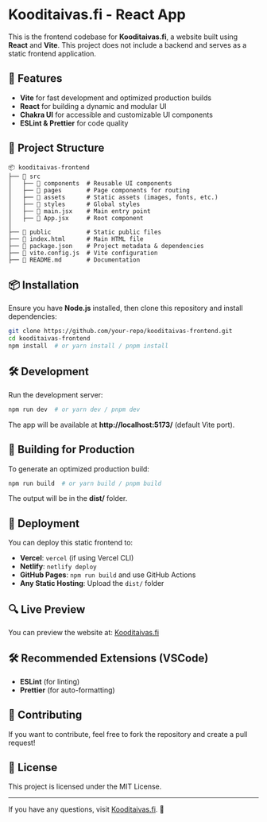 # Kooditaivas.fi - React App

This is the frontend codebase for **Kooditaivas.fi**, a website built using **React** and **Vite**. This project does not include a backend and serves as a static frontend application.

## 🚀 Features

- **Vite** for fast development and optimized production builds
- **React** for building a dynamic and modular UI
- **Chakra UI** for accessible and customizable UI components
- **ESLint & Prettier** for code quality 

## 📂 Project Structure

```
📦 kooditaivas-frontend
├── 📂 src
│   ├── 📂 components  # Reusable UI components
│   ├── 📂 pages       # Page components for routing
│   ├── 📂 assets      # Static assets (images, fonts, etc.)
│   ├── 📂 styles      # Global styles
│   ├── 📜 main.jsx    # Main entry point
│   ├── 📜 App.jsx     # Root component
│
├── 📂 public          # Static public files
├── 📜 index.html      # Main HTML file
├── 📜 package.json    # Project metadata & dependencies
├── 📜 vite.config.js  # Vite configuration
├── 📜 README.md       # Documentation
```

## 📦 Installation

Ensure you have **Node.js** installed, then clone this repository and install dependencies:

```sh
git clone https://github.com/your-repo/kooditaivas-frontend.git
cd kooditaivas-frontend
npm install  # or yarn install / pnpm install
```

## 🛠 Development

Run the development server:

```sh
npm run dev  # or yarn dev / pnpm dev
```

The app will be available at **http://localhost:5173/** (default Vite port).

## 🔨 Building for Production

To generate an optimized production build:

```sh
npm run build  # or yarn build / pnpm build
```

The output will be in the **dist/** folder.

## 🚀 Deployment

You can deploy this static frontend to:

- **Vercel**: `vercel` (if using Vercel CLI)
- **Netlify**: `netlify deploy`
- **GitHub Pages**: `npm run build` and use GitHub Actions
- **Any Static Hosting**: Upload the `dist/` folder

## 🔍 Live Preview

You can preview the website at: [Kooditaivas.fi](https://kooditaivas.fi)

## 🛠 Recommended Extensions (VSCode)

- **ESLint** (for linting)
- **Prettier** (for auto-formatting)


## 🤝 Contributing

If you want to contribute, feel free to fork the repository and create a pull request!

## 📜 License

This project is licensed under the MIT License.

---

If you have any questions, visit [Kooditaivas.fi](https://kooditaivas.fi). 🎉
